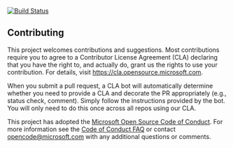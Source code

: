 [![Build Status](https://dev.azure.com/murugarajshanmugavelu/Space%20Game%20-%20Web%20-%20Pipeline/_apis/build/status/Murugaraj-Shanmugavelu.mslearn-tailspin-spacegame-web?branchName=master)](https://dev.azure.com/murugarajshanmugavelu/Space%20Game%20-%20Web%20-%20Pipeline/_build/latest?definitionId=5&branchName=master)

## Contributing

This project welcomes contributions and suggestions.  Most contributions require you to agree to a
Contributor License Agreement (CLA) declaring that you have the right to, and actually do, grant us
the rights to use your contribution. For details, visit https://cla.opensource.microsoft.com.

When you submit a pull request, a CLA bot will automatically determine whether you need to provide
a CLA and decorate the PR appropriately (e.g., status check, comment). Simply follow the instructions
provided by the bot. You will only need to do this once across all repos using our CLA.

This project has adopted the [Microsoft Open Source Code of Conduct](https://opensource.microsoft.com/codeofconduct/).
For more information see the [Code of Conduct FAQ](https://opensource.microsoft.com/codeofconduct/faq/) or
contact [opencode@microsoft.com](mailto:opencode@microsoft.com) with any additional questions or comments.
